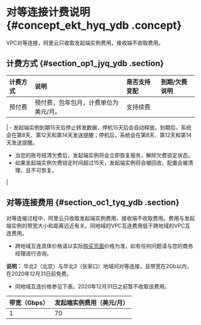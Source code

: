 # 对等连接计费说明 {#concept_ekt_hyq_ydb .concept}

VPC对等连接，阿里云只收取发起端实例费用，接收端不收取费用。

## 计费方式 {#section_op1_jyq_ydb .section}

|计费方式|说明|是否支持变配|到期/欠费说明|
|:---|:-|:-----|:------|
|预付费|预付费，包年包月，计费单位为美元/月。| 支持续费

 | -   发起端实例到期15天后停止转发数据，停机15天后会自动释放。到期后，系统会在第8天、第12天和第14天发送提醒；停机后，系统会在第8天、第12天和第14天发送提醒。
-   当您的账号结清欠费后，发起端实例将会立即恢复服务，解除欠费锁定状态。
-   如果发起端实例欠费锁定时间超过15天，发起端实例将会被回收，配置会被清理，且不可恢复。

 |

## 对等连接费用 {#section_oc1_tyq_ydb .section}

对等连接过程中，阿里云只收取发起端实例费用，接收端不收取费用。费用与发起端实例的带宽大小和距离远近有关。同地域的VPC互连费用低于跨地域的VPC互连费用。

-   跨地域互连具体价格请以实际[购买页面](https://common-buy.aliyun.com/?spm=5176.9843921.0.0.2147160atVdZGO&commodityCode=ri_pre#/buy)价格为准，如有任何问题请与您的商务经理进行咨询。

**说明：** 华北2（北京）与华北3（张家口）地域间对等连接，且带宽在2Gb以内，在2020年12月31日前免费。

-   同地域互连价格参见下表。2020年12月31日之前暂不收取该费用。

|带宽（Gbps）|发起端实例费用（美元/月）|
|:-------|:------------|
|1|70|


